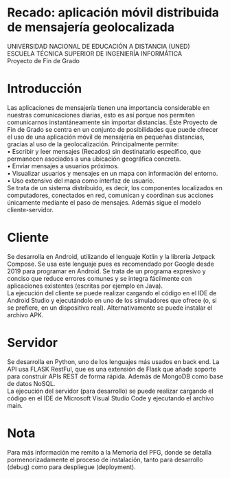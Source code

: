 # Recado: aplicación móvil distribuida de mensajería geolocalizada 
UNIVERSIDAD NACIONAL DE EDUCACIÓN A DISTANCIA (UNED)<br/>
ESCUELA TÉCNICA SUPERIOR DE INGENIERÍA INFORMÁTICA<br/>
Proyecto de Fin de Grado <br/>
# Introducción  
Las aplicaciones de mensajería tienen una importancia considerable en nuestras comunicaciones diarias, esto es así porque nos permiten comunicarnos instantáneamente 
sin importar distancias. Este Proyecto de Fin de Grado se centra en un conjunto de posibilidades que puede ofrecer el uso de una aplicación móvil de mensajería en pequeñas distancias, gracias al uso de la geolocalización. Principalmente permite:<br/>
• Escribir y leer mensajes (Recados) sin destinatario específico, que permanecen asociados a una ubicación geográfica concreta. <br/>
• Enviar mensajes a usuarios próximos. <br/>
• Visualizar usuarios y mensajes en un mapa con información del entorno. <br/>
• Uso extensivo del mapa como interfaz de usuario. <br/>
Se trata de un sistema distribuido, es decir, los componentes localizados en computadores, conectados en red, comunican y coordinan sus acciones únicamente mediante el paso de mensajes. Además sigue el modelo cliente-servidor.
# Cliente
Se desarrolla en Android, utilizando el lenguaje Kotlin y la librería Jetpack Compose. Se usa este lenguaje pues es recomendado por Google desde 2019 para programar en Android. Se trata de un programa expresivo y conciso que reduce errores comunes y se integra fácilmente con aplicaciones existentes (escritas por ejemplo en Java). <br/>
La ejecución del cliente se puede realizar cargando el código en el IDE de Android Studio y ejecutándolo en uno de los simuladores que ofrece (o, si se prefiere, en un dispositivo real). Alternativamente se puede instalar el archivo APK.
# Servidor
Se desarrolla en Python, uno de los lenguajes más usados en back end. La API usa FLASK RestFul, que es una extensión de Flask que añade soporte para construir APIs 
REST de forma rápida. Además de MongoDB como base de datos NoSQL.<br/> 
La ejecución del servidor (para desarrollo) se puede realizar cargando el código en el IDE de Microsoft Visual Studio Code y ejecutando el archivo main. 
# Nota
Para más información me remito a la Memoria del PFG, donde se detalla pormenorizadamente el proceso de instalación, tanto para desarrollo (debug) como para despliegue (deployment). 
